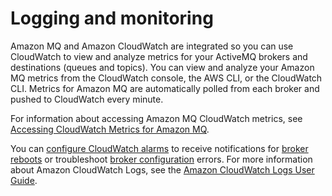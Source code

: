 # Logging and monitoring<a name="logging-and-monitoring"></a>

 Amazon MQ and Amazon CloudWatch are integrated so you can use CloudWatch to view and analyze metrics for your ActiveMQ brokers and destinations \(queues and topics\)\. You can view and analyze your Amazon MQ metrics from the CloudWatch console, the AWS CLI, or the CloudWatch CLI\. Metrics for Amazon MQ are automatically polled from each broker and pushed to CloudWatch every minute\.

 For information about accessing Amazon MQ CloudWatch metrics, see [Accessing CloudWatch Metrics for Amazon MQ](https://docs.aws.amazon.com/amazon-mq/latest/developer-guide/amazon-mq-accessing-metrics)\. 

 You can [configure CloudWatch alarms](https://docs.aws.amazon.com/AmazonCloudWatch/latest/monitoring/AlarmThatSendsEmail) to receive notifications for [broker reboots](https://docs.aws.amazon.com/amazon-mq/latest/api-reference/brokers-broker-id-reboot) or troubleshoot [broker configuration](https://docs.aws.amazon.com/amazon-mq/latest/developer-guide/amazon-mq-broker-configuration-parameters) errors\. For more information about Amazon CloudWatch Logs, see the [Amazon CloudWatch Logs User Guide](https://docs.aws.amazon.com/AmazonCloudWatch/latest/logs/)\. 